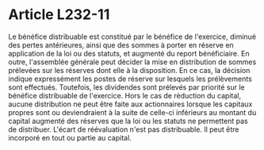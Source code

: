 # Article L232-11

Le bénéfice distribuable est constitué par le bénéfice de l'exercice, diminué des pertes antérieures, ainsi que des sommes à porter en réserve en application de la loi ou des statuts, et augmenté du report bénéficiaire.   En outre, l'assemblée générale peut décider la mise en distribution de sommes prélevées sur les réserves dont elle à la disposition. En ce cas, la décision indique expressément les postes de réserve sur lesquels les prélèvements sont effectués. Toutefois, les dividendes sont prélevés par priorité sur le bénéfice distribuable de l'exercice.   Hors le cas de réduction du capital, aucune distribution ne peut être faite aux actionnaires lorsque les capitaux propres sont ou deviendraient à la suite de celle-ci inférieurs au montant du capital augmenté des réserves que la loi ou les statuts ne permettent pas de distribuer.   L'écart de réévaluation n'est pas distribuable. Il peut être incorporé en tout ou partie au capital.